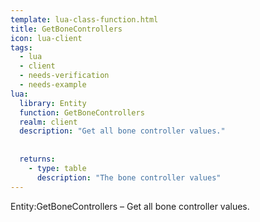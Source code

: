 ```yaml
---
template: lua-class-function.html
title: GetBoneControllers
icon: lua-client
tags:
  - lua
  - client
  - needs-verification
  - needs-example
lua:
  library: Entity
  function: GetBoneControllers
  realm: client
  description: "Get all bone controller values."
  
  
  returns:
    - type: table
      description: "The bone controller values"
---
```


<div class="lua__search__keywords">
Entity:GetBoneControllers &#x2013; Get all bone controller values.
</div>
